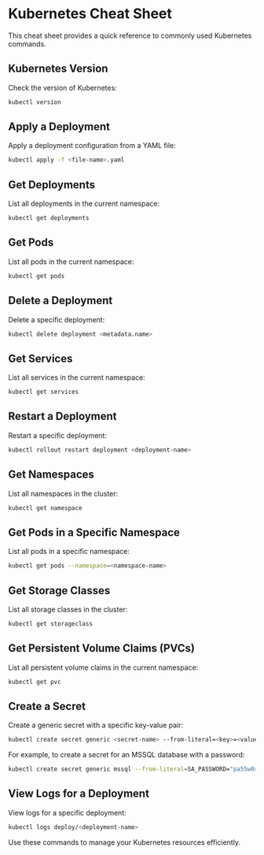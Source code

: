 # Kubernetes Cheat Sheet

This cheat sheet provides a quick reference to commonly used Kubernetes commands.

## Kubernetes Version
Check the version of Kubernetes:
```bash
kubectl version
```

## Apply a Deployment
Apply a deployment configuration from a YAML file:
```bash
kubectl apply -f <file-name>.yaml
```

## Get Deployments
List all deployments in the current namespace:
```bash
kubectl get deployments
```

## Get Pods
List all pods in the current namespace:
```bash
kubectl get pods
```

## Delete a Deployment
Delete a specific deployment:
```bash
kubectl delete deployment <metadata.name>
```

## Get Services
List all services in the current namespace:
```bash
kubectl get services
```

## Restart a Deployment
Restart a specific deployment:
```bash
kubectl rollout restart deployment <deployment-name>
```

## Get Namespaces
List all namespaces in the cluster:
```bash
kubectl get namespace
```

## Get Pods in a Specific Namespace
List all pods in a specific namespace:
```bash
kubectl get pods --namespace=<namespace-name>
```

## Get Storage Classes
List all storage classes in the cluster:
```bash
kubectl get storageclass
```

## Get Persistent Volume Claims (PVCs)
List all persistent volume claims in the current namespace:
```bash
kubectl get pvc
```

## Create a Secret
Create a generic secret with a specific key-value pair:
```bash
kubectl create secret generic <secret-name> --from-literal=<key>=<value>
```

For example, to create a secret for an MSSQL database with a password:
```bash
kubectl create secret generic mssql --from-literal=SA_PASSWORD="pa55w0rd!"
```

## View Logs for a Deployment
View logs for a specific deployment:
```bash
kubectl logs deploy/<deployment-name>
```

Use these commands to manage your Kubernetes resources efficiently.